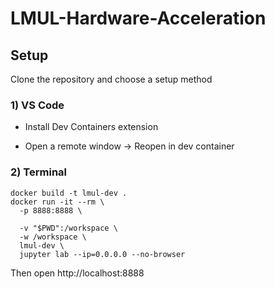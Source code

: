 # LMUL-Hardware-Acceleration

## Setup

Clone the repository and choose a setup method

### 1) VS Code

- Install Dev Containers extension

- Open a remote window -> Reopen in dev container

### 2) Terminal
```
docker build -t lmul-dev .
docker run -it --rm \
  -p 8888:8888 \

  -v "$PWD":/workspace \
  -w /workspace \
  lmul-dev \
  jupyter lab --ip=0.0.0.0 --no-browser
```
Then open http://localhost:8888

